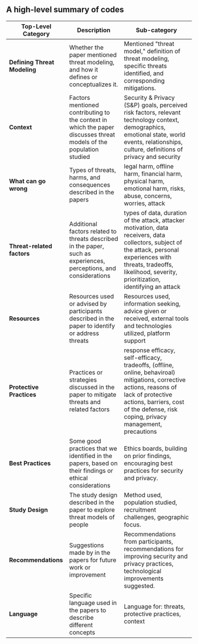## A high-level summary of codes

| **Top-Level Category**     | **Description**                                                                                   | **Sub-category**                                                                                                                                               |
|----------------------------|---------------------------------------------------------------------------------------------------|----------------------------------------------------------------------------------------------------------------------------------------------------------------|
| **Defining Threat Modeling**| Whether the paper mentioned threat modeling, and how it defines or conceptualizes it.              | Mentioned "threat model," definition of threat modeling, specific threats identified, and corresponding mitigations.                                            |
| **Context**                | Factors mentioned contributing to the context in which the paper discusses threat models of the population studied                 | Security & Privacy (S&P) goals, perceived risk factors, relevant technology context, demographics, emotional state, world events, relationships, culture, definitions of privacy and security |
| **What can go wrong**                | Types of threats, harms, and consequences described in the papers                      | legal harm, offline harm, financial harm, physical harm, emotional harm, risks, abuse,  concerns, worries, attack
| **Threat-related factors**                | Additional factors related to threats described in the paper, such as experiences, perceptions, and considerations                      | types of data, duration of the attack, attacker motivation, data receivers, data collectors, subject of the attack,  personal experiences with threats, tradeoffs, likelihood, severity, prioritization, identifying an attack                                          |
| **Resources**              | Resources used or advised by participants described in the paper to identify or address threats                       | Resources used, information seeking, advice given or received, external tools and technologies utilized, platform support                                                       |
| **Protective Practices**    | Practices or strategies discussed in the paper to mitigate threats  and related factors                             | response efficacy, self-efficacy, tradeoffs, (offline, online, behaviroal) mitigations, corrective actions, reasons of lack of protective actions, barriers, cost of the defense, risk coping, privacy management, precautions                     |
| **Best Practices**         | Some good practices that we identified in the papers, based on their findings or ethical considerations                            | Ethics boards, building on prior findings, encouraging best practices for security and privacy.                                                                |
| **Study Design**           | The study design described in the paper to explore threat models of people                                            | Method used, population studied, recruitment challenges, geographic focus.                                                                                     |
| **Recommendations**        | Suggestions made by in the papers for future work or improvement                    | Recommendations from participants, recommendations for improving security and privacy practices, technological improvements suggested.                         |
| **Language**               | Specific language used in the papers to describe different concepts                               | Language for: threats, protective practices, context                                                                                                          |
